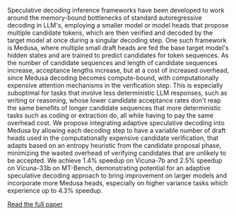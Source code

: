Speculative decoding inference frameworks have been developed to work around the memory-bound bottlenecks of standard autoregressive decoding in LLM's, employing a smaller model or model heads that propose multiple candidate tokens, which are then verified and decoded by the target model at once during a singular decoding step. One such framework is Medusa, where multiple small draft heads are fed the base target model's hidden states and are trained to predict candidates for token sequences. As the number of candidate sequences and length of candidate sequences increase, acceptance lengths increase, but at a cost of increased overhead, since Medusa decoding becomes compute-bound, with computationally expensive attention mechanisms in the verification step. This is especially suboptimal for tasks that involve less deterministic LLM responses, such as writing or reasoning, whose lower candidate acceptance rates don't reap the same benefits of longer candidate sequences that more deterministic tasks such as coding or extraction do, all while having to pay the same overhead cost. We propose integrating adaptive speculative decoding into Medusa by allowing each decoding step to have a variable number of draft heads used in the computationally expensive candidate verification, that adapts based on an entropy heuristic from the candidate proposal phase, minimizing the wasted overhead of verifying candidates that are unlikely to be accepted. We achieve $1.4\%$ speedup on Vicuna-7b and $2.5\%$ speedup on Vicuna-33b on MT-Bench, demonstrating potential for an adaptive speculative decoding approach to bring improvement on larger models and incorporate more Medusa heads, especially on higher variance tasks which experience up to $4.3\%$ speedup.

[Read the full paper](https://acrobat.adobe.com/id/urn:aaid:sc:va6c2:f9212be0-7e06-4678-b7ba-4bfa16565c23)
